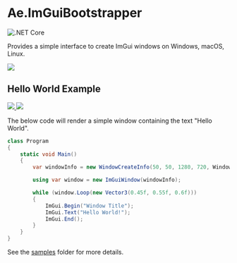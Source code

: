 # Ae.ImGuiBootstrapper

![.NET Core](https://github.com/alanedwardes/Ae.ImGuiBootstrapper/workflows/.NET%20Core/badge.svg?branch=main)

Provides a simple interface to create ImGui windows on Windows, macOS, Linux.

![](https://s.edward.es/bfeba1bb-c2cb-46d3-96be-2af4a9fcc6dd.png)

## Hello World Example
[![](https://img.shields.io/nuget/v/Ae.ImGuiBootstrapper) ![](https://img.shields.io/badge/framework-netstandard2.0-blue)](https://www.nuget.org/packages/Ae.ImGuiBootstrapper/) 

The below code will render a simple window containing the text "Hello World".

```csharp
class Program
{
    static void Main()
    {
        var windowInfo = new WindowCreateInfo(50, 50, 1280, 720, WindowState.Normal, "Hello World Sample");

        using var window = new ImGuiWindow(windowInfo);

        while (window.Loop(new Vector3(0.45f, 0.55f, 0.6f)))
        {
            ImGui.Begin("Window Title");
            ImGui.Text("Hello World!");
            ImGui.End();
        }
    }
}
```

See the [samples](https://github.com/alanedwardes/Ae.ImGuiBootstrapper/tree/master/samples) folder for more details.
